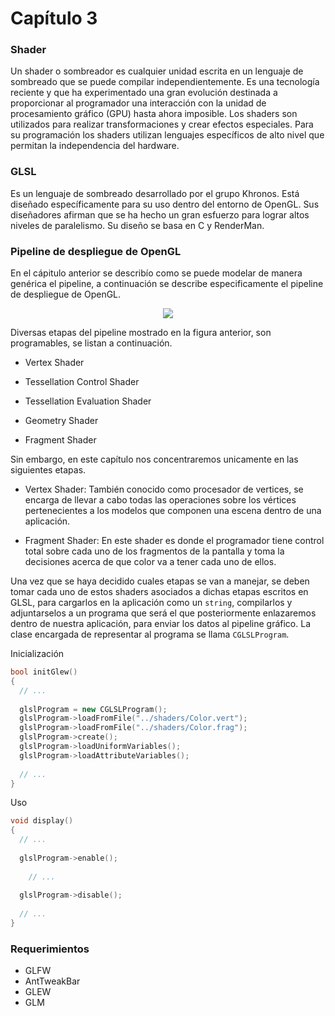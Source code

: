 # Capítulo 3

### Shader

Un shader o sombreador es cualquier unidad escrita en un lenguaje de sombreado que se puede compilar independientemente. Es una tecnología reciente y que ha experimentado una gran evolución destinada a proporcionar al programador una interacción con la unidad de procesamiento gráfico (GPU) hasta ahora imposible. Los shaders son utilizados para realizar transformaciones y crear efectos especiales. Para su programación los shaders utilizan lenguajes específicos de alto nivel que permitan la independencia del hardware.

### GLSL 

Es un lenguaje de sombreado desarrollado por el grupo Khronos. Está diseñado específicamente para su uso dentro del entorno de OpenGL. Sus diseñadores afirman que se ha hecho un gran esfuerzo para lograr altos niveles de paralelismo. Su diseño se basa en C y RenderMan.

### Pipeline de despliegue de OpenGL

En el cápitulo anterior se describío como se puede modelar de manera genérica el pipeline, a continuación se describe especificamente el pipeline de despliegue de OpenGL.

<p align="center">
  <img src ="http://3dgep.com/wp-content/uploads/2014/01/OpenGL-4.0-Programmable-Shader-Pipeline1.png" />
</p>

Diversas etapas del pipeline mostrado en la figura anterior, son programables, se listan a continuación.

* Vertex Shader

* Tessellation Control Shader

* Tessellation Evaluation Shader

* Geometry Shader

* Fragment Shader

Sin embargo, en este capítulo nos concentraremos unicamente en las siguientes etapas.

* Vertex Shader: También conocido como procesador de vertices, se encarga de llevar a cabo todas las operaciones sobre los vértices pertenecientes a los modelos que componen una escena dentro de una aplicación.

* Fragment Shader: En este shader es donde el programador tiene control total sobre cada uno de los fragmentos de la pantalla y toma la decisiones acerca de que color va a tener cada uno de ellos.

Una vez que se haya decidido cuales etapas se van a manejar, se deben tomar cada uno de estos shaders asociados a dichas etapas escritos en GLSL, para cargarlos en la aplicación como un `string`, compilarlos y adjuntarselos a un programa que será el que posteriormente enlazaremos dentro de nuestra aplicación, para enviar los datos al pipeline gráfico. La clase encargada de representar al programa se llama `CGLSLProgram`.

Inicialización
```c++
bool initGlew()
{
  // ...
  
  glslProgram = new CGLSLProgram();
  glslProgram->loadFromFile("../shaders/Color.vert");
  glslProgram->loadFromFile("../shaders/Color.frag");
  glslProgram->create();
  glslProgram->loadUniformVariables();
  glslProgram->loadAttributeVariables();
  
  // ...
}
```

Uso
```c++
void display()
{
  // ...
  
  glslProgram->enable();
  
    // ...
    
  glslProgram->disable();
  
  // ...
}
```
### Requerimientos
* GLFW
* AntTweakBar
* GLEW
* GLM
